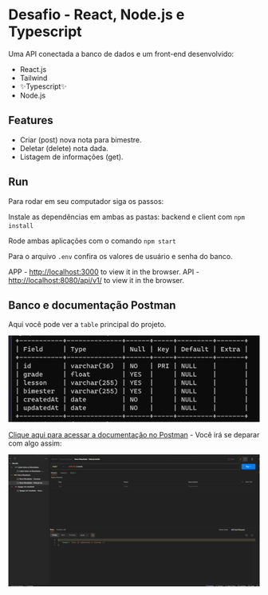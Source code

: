 # Desafio - React, Node.js e Typescript

Uma API conectada a banco de dados e um front-end desenvolvido:

- React.js
- Tailwind
- ✨Typescript✨
- Node.js

## Features

- Criar (post) nova nota para bimestre.
- Deletar (delete) nota dada.
- Listagem de informações (get).


## Run

Para rodar em seu computador siga os passos:


Instale as dependências em ambas as pastas: backend e client com `npm install`

Rode ambas aplicações com o comando `npm start`

Para o arquivo `.env` confira os valores de usuário e senha do banco.

APP - [http://localhost:3000](http://localhost:3000) to view it in the browser.
API - [http://localhost:8080/api/v1/](http://localhost:8080/api/v1/) to view it in the browser.

## Banco e documentação Postman

Aqui você pode ver a `table` principal do projeto.

![Database](./client/public/database.png)

[Clique aqui para acessar a documentação no Postman](https://app.getpostman.com/join-team?invite_code=4919aa816d0c88cfe39da8f38132df94&target_code=3207fdea5e2f0d067a0f2f272429f9e8) - Você irá se deparar com algo assim:

![POSTMAN](./client/public/postman.png)


